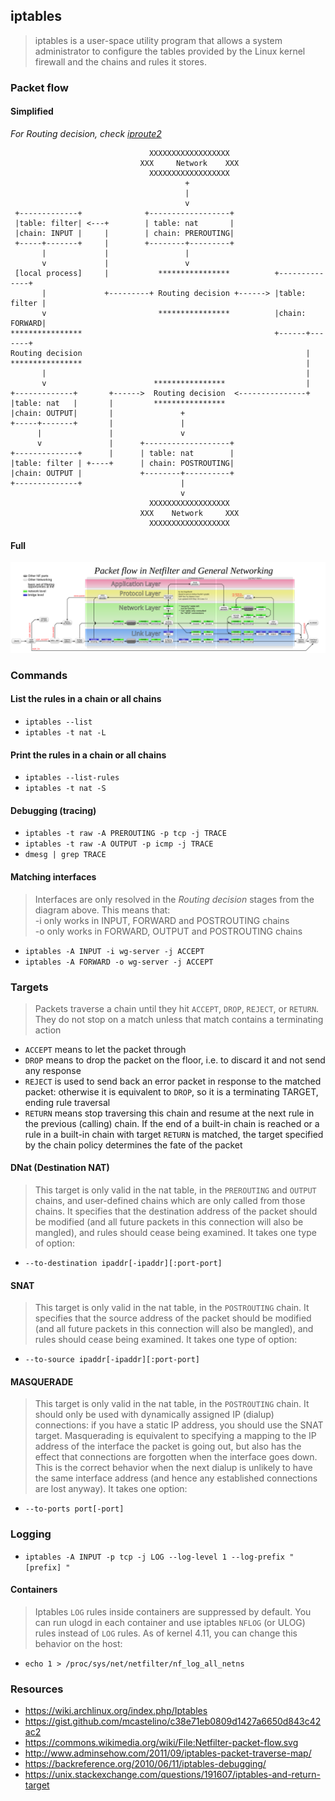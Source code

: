 ## iptables

> iptables is a user-space utility program that allows a system administrator to configure the tables provided by the Linux kernel firewall and the chains and rules it stores.

### Packet flow

#### Simplified

_For Routing decision, check [iproute2](./iproute2.md)_

```
                               XXXXXXXXXXXXXXXXXX
                             XXX     Network    XXX
                               XXXXXXXXXXXXXXXXXX
                                       +
                                       |
                                       v
 +-------------+              +------------------+
 |table: filter| <---+        | table: nat       |
 |chain: INPUT |     |        | chain: PREROUTING|
 +-----+-------+     |        +--------+---------+
       |             |                 |
       v             |                 v
 [local process]     |           ****************          +--------------+
       |             +---------+ Routing decision +------> |table: filter |
       v                         ****************          |chain: FORWARD|
****************                                           +------+-------+
Routing decision                                                  |
****************                                                  |
       |                                                          |
       v                        ****************                  |
+-------------+       +------>  Routing decision  <---------------+
|table: nat   |       |         ****************
|chain: OUTPUT|       |               +
+-----+-------+       |               |
      |               |               v
      v               |      +-------------------+
+--------------+      |      | table: nat        |
|table: filter | +----+      | chain: POSTROUTING|
|chain: OUTPUT |             +--------+----------+
+--------------+                      |
                                      v
                               XXXXXXXXXXXXXXXXXX
                             XXX    Network     XXX
                               XXXXXXXXXXXXXXXXXX
```

#### Full

![](Netfilter-packet-flow.svg)

### Commands

#### List the rules in a chain or all chains

- `iptables --list`
- `iptables -t nat -L`

#### Print the rules in a chain or all chains

- `iptables --list-rules`
- `iptables -t nat -S`

#### Debugging (tracing)

- `iptables -t raw -A PREROUTING -p tcp -j TRACE`
- `iptables -t raw -A OUTPUT -p icmp -j TRACE`
- `dmesg | grep TRACE`

#### Matching interfaces

> Interfaces are only resolved in the _Routing decision_ stages from the diagram above.
> This means that: \
> -i only works in INPUT, FORWARD and POSTROUTING chains \
> -o only works in FORWARD, OUTPUT and POSTROUTING chains

- `iptables -A INPUT -i wg-server -j ACCEPT`
- `iptables -A FORWARD -o wg-server -j ACCEPT`

### Targets

> Packets traverse a chain until they hit `ACCEPT`, `DROP`, `REJECT`, or `RETURN`. They do not stop on a match unless that match contains a terminating action

- `ACCEPT` means to let the packet through
- `DROP` means to drop the packet on the floor, i.e. to discard it and not send any response
- `REJECT` is used to send back an error packet in response to the matched packet: otherwise it is equivalent to `DROP`, so it is a terminating TARGET, ending rule traversal
- `RETURN` means stop traversing this chain and resume at the next rule in the previous (calling) chain. If the end of a built-in chain is reached or a rule in a built-in chain with target `RETURN` is matched, the target specified by the chain policy determines the fate of the packet

#### DNat (Destination NAT)

> This target is only valid in the nat table, in the `PREROUTING` and `OUTPUT` chains, and user-defined chains which are only called from those chains. It specifies that the destination address of the packet should be modified (and all future packets in this connection will also be mangled), and rules should cease being examined. It takes one type of option:

- `--to-destination ipaddr[-ipaddr][:port-port]`

#### SNAT

> This target is only valid in the nat table, in the `POSTROUTING` chain. It specifies that the source address of the packet should be modified (and all future packets in this connection will also be mangled), and rules should cease being examined. It takes one type of option:

- `--to-source ipaddr[-ipaddr][:port-port]`

#### MASQUERADE

> This target is only valid in the nat table, in the `POSTROUTING` chain. It should only be used with dynamically assigned IP (dialup) connections: if you have a static IP address, you should use the SNAT target. Masquerading is equivalent to specifying a mapping to the IP address of the interface the packet is going out, but also has the effect that connections are forgotten when the interface goes down. This is the correct behavior when the next dialup is unlikely to have the same interface address (and hence any established connections are lost anyway). It takes one option:

- `--to-ports port[-port]`

### Logging

- `iptables -A INPUT -p tcp -j LOG --log-level 1 --log-prefix "[prefix] "`

#### Containers

> Iptables `LOG` rules inside containers are suppressed by default. You can run ulogd in each container and use iptables `NFLOG` (or ULOG) rules instead of `LOG` rules. As of kernel 4.11, you can change this behavior on the host:

- `echo 1 > /proc/sys/net/netfilter/nf_log_all_netns`

### Resources

- https://wiki.archlinux.org/index.php/Iptables
- https://gist.github.com/mcastelino/c38e71eb0809d1427a6650d843c42ac2
- https://commons.wikimedia.org/wiki/File:Netfilter-packet-flow.svg
- http://www.adminsehow.com/2011/09/iptables-packet-traverse-map/
- https://backreference.org/2010/06/11/iptables-debugging/
- https://unix.stackexchange.com/questions/191607/iptables-and-return-target
